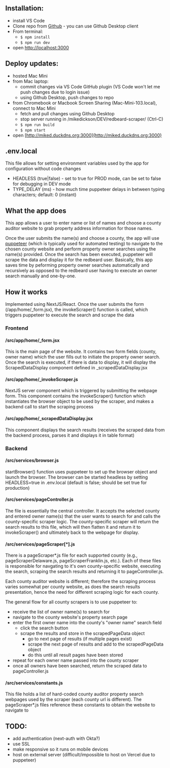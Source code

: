 ## Installation:

- install VS Code
- Clone repo from [Github](https://github.com/miked0809/redbeard-scraper.git) - you can use Github Desktop client
- From terminal:
  - `$ npm install`
  - `$ npm run dev`
- open [http://localhost:3000](http://localhost:3000)

## Deploy updates:

- hosted Mac Mini
- from Mac laptop:
  - commit changes via VS Code GitHub plugin (VS Code won't let me push changes due to login issue)
  - using Github Desktop, push changes to repo
- from Chromebook or Macbook Screen Sharing (Mac-Mini-103.local), connect to Mac Mini
  - fetch and pull changes using Github Desktop
  - stop server running in /mikedickson/DEV/redbeard-scraper/ (Ctrl-C)
  - `$ npm run build`
  - `$ npm start`
- open [http://miked.duckdns.org:3000](http://miked.duckdns.org:3000)

## .env.local

This file allows for setting environment variables used by the app for configuration without code changes

- HEADLESS (true|false) - set to true for PROD mode, can be set to false for debugging in DEV mode
- TYPE_DELAY (ms) - how much time puppeteer delays in between typing characters; default: 0 (instant)

## What the app does

This app allows a user to enter name or list of names and choose a county auditor website to grab property address information for those names.

Once the user submits the name(s) and choose a county, the app will use [puppeteer](https://pptr.dev/) (which is typically used for automated testing) to navigate to the chosen county website and perform property owner searches using the name(s) provided. Once the search has been executed, puppeteer will scrape the data and display it for the redbeard user. Basically, this app saves time by peforming property owner searches automatically and recursively as opposed to the redbeard user having to execute an owner search manually and one-by-one.

## How it works

Implemented using NextJS/React. Once the user submits the form (/app/home/\_form.jsx), the invokeScraper() function is called, which triggers puppeteer to execute the search and scrape the data

### Frontend

#### /src/app/home/\_form.jsx

This is the main page of the website. It contains two form fields (county, owner name) which the user fills out to initiate the property owner search. Once the search is executed, if there is data to display, it will display the ScrapedDataDisplay component defined in \_scrapedDataDisplay.jsx

#### /src/app/home/\_invokeScraper.js

NextJS server component which is triggered by submitting the webpage form. This component contains the invokeScraper() function which instantiates the browser object to be used by the scraper, and makes a backend call to start the scraping process

#### /src/app/home/\_scrapedDataDisplay.jsx

This component displays the search results (receives the scraped data from the backend process, parses it and displays it in table format)

####

### Backend

#### /src/services/browser.js

startBrowser() function uses puppeteer to set up the browser object and launch the browser. The browser can be started headless by setting HEADLESS=true in .env.local (default is false; should be set true for production)

#### /src/services/pageController.js

The file is essentially the central controller. It accepts the selected county and entered owner name(s) that the user wants to search for and calls the county-specific scraper logic. The county-specific scraper will return the search results to this file, which will then flatten it and return it to invokeScraper() and ultimately back to the webpage for display.

#### /src/services/pageScraper[*].js

There is a pageScraper\*.js file for each supported county (e.g., pageScraperDelaware.js, pageScraperFranklin.js, etc.). Each of these files is responsible for navgating to it's own county-specific website, executing the search, scraping the search results and returning it to pageController.js.

Each county auditor website is different; therefore the scraping process varies somewhat per county website, as does the search results presentation, hence the need for different scraping logic for each county.

The general flow for all county scrapers is to use puppeteer to:

- receive the list of owner name(s) to search for
- navigate to the county website's property search page
- enter the first owner name into the county's "owner name" search field
  - click the search button
  - scrape the results and store in the scrapedPageData object
    - go to next page of results (if multiple pages exist)
    - scrape the next page of results and add to the scrapedPageData object
    - do this until all result pages have been stored
- repeat for each owner name passed into the county scraper
- once all owners have been searched, return the scraped data to pageController.js

#### /src/services/constants.js

This file holds a list of hard-coded county auditor property search webpages used by the scraper (each county url is different). The pageScraper\*.js files reference these constants to obtain the website to navigate to

## TODO:

- add authentication (next-auth with Okta?)
- use SSL
- make responsive so it runs on mobile devices
- host on external server (difficult/impossible to host on Vercel due to puppeteer)
